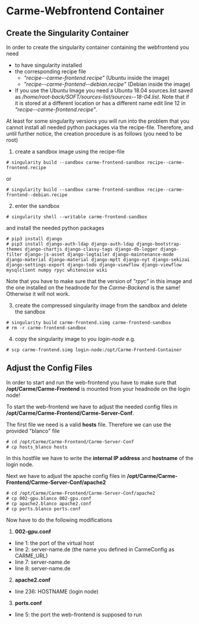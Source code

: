 # Carme-Webfrontend Container

## Create the Singularity Container

In order to create the singularity container containing the webfrontend you need

* to have singularity installed 
* the corresponding recipe file
  * _"recipe--carme-frontend.recipe"_ (Ubuntu inside the image)
  * _"recipe--carme-frontend--debian.recipe"_ (Debian inside the image)
* If you use the Ubuntu Image you need a Ubuntu 18.04 sources.list saved as _/home/root-back/SOFT/sources-list/sources--18-04.list_. Note that if it is stored at a different location or has a different name edit line 12 in _"recipe--carme-frontend.recipe"_.

At least for some singularity versions you will run into the problem that you cannot install all needed python packages via the recipe-file. Therefore, and until further notice, the creation procedure is as follows (you need to be root)

1. create a sandbox image using the recipe-file
```console
# singularity build --sandbox carme-frontend-sandbox recipe--carme-frontend.recipe
```
or
```console
# singularity build --sandbox carme-frontend-sandbox recipe--carme-frontend--debian.recipe
```

2. enter the sandbox
```console
# singularity shell --writable carme-frontend-sandbox
```
and install the needed python packages
```console
# pip3 install django
# pip3 install django-auth-ldap django-auth-ldap django-bootstrap-themes django-chartjs django-classy-tags django-db-logger django-filter django-js-asset django-logtailer django-maintenance-mode django-material django-material django-mptt django-nyt django-sekizai django-settings-export django-todo django-viewflow django-viewflow mysqlclient numpy rpyc whitenoise wiki
```
Note that you have to make sure that the version of _"rpyc"_ in this image and the one installed on the headnode for the _Carme-Backend_ is the same! Otherwise it will not work.

3. create the compressed singularity image from the sandbox and delete the sandbox
```console
# singularity build carme-frontend.simg carme-frontend-sandbox
# rm -r carme-frontend-sandbox
```

4. copy the singularity image to you _login-node_ e.g.
```console
# scp carme-frontend.simg login-node:/opt/Carme-Frontend-Container
```

## Adjust the Config Files

In order to start and run the web-frontend you have to make sure that **/opt/Carme/Carme-Frontend** is mounted from your headnode on the login node!

To start the web-frontend we have to adjust the needed config files in **/opt/Carme/Carme-Frontend/Carme-Server-Conf**.

The first file we need is a valid **hosts** file. Therefore we can use the provided "blanco" file

```console
# cd /opt/Carme/Carme-Frontend/Carme-Server-Conf
# cp hosts_blanco hosts
```

In this hostfile we have to write the **internal IP address** and **hostname** of the login node.

Next we have to adjust the apache config files in **/opt/Carme/Carme-Frontend/Carme-Server-Conf/apache2**

```console
# cd /opt/Carme/Carme-Frontend/Carme-Server-Conf/apache2
# cp 002-gpu.blanco 002-gpu.conf
# cp apache2.blanco apache2.conf
# cp ports.blanco ports.conf
```

Now have to do the following modifications

1. **002-gpu.conf**
  * line 1: the port of the virtual host
  * line 2: server-name.de (the name you defined in CarmeConfig as CARME_URL)
  * line 7: server-name.de
  * line 8: server-name.de

2. **apache2.conf**
  * line 236: HOSTNAME (login node)

3. **ports.conf**
  * line 5: the port the web-frontend is supposed to run
